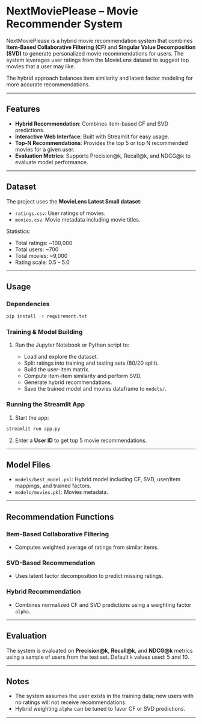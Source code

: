 # NextMoviePlease – Movie Recommender System

NextMoviePlease is a hybrid movie recommendation system that combines **Item-Based Collaborative Filtering (CF)** and **Singular Value Decomposition (SVD)** to generate personalized movie recommendations for users. The system leverages user ratings from the MovieLens dataset to suggest top movies that a user may like.

The hybrid approach balances item similarity and latent factor modeling for more accurate recommendations.

---

## Features
- **Hybrid Recommendation**: Combines item-based CF and SVD predictions.
- **Interactive Web Interface**: Built with Streamlit for easy usage.
- **Top-N Recommendations**: Provides the top 5 or top N recommended movies for a given user.
- **Evaluation Metrics**: Supports Precision@k, Recall@k, and NDCG@k to evaluate model performance.

---

## Dataset
The project uses the **MovieLens Latest Small dataset**:
- `ratings.csv`: User ratings of movies.
- `movies.csv`: Movie metadata including movie titles.

Statistics:
- Total ratings: ~100,000
- Total users: ~700
- Total movies: ~9,000
- Rating scale: 0.5 – 5.0

---

## Usage

### Dependencies

```bash
pip install -r requirement.txt
```

### Training & Model Building

1. Run the Jupyter Notebook or Python script to:

   * Load and explore the dataset.
   * Split ratings into training and testing sets (80/20 split).
   * Build the user-item matrix.
   * Compute item-item similarity and perform SVD.
   * Generate hybrid recommendations.
   * Save the trained model and movies dataframe to `models/`.

### Running the Streamlit App

1. Start the app:

```bash
streamlit run app.py
```

2. Enter a **User ID** to get top 5 movie recommendations.

---

## Model Files

* `models/best_model.pkl`: Hybrid model including CF, SVD, user/item mappings, and trained factors.
* `models/movies.pkl`: Movies metadata.

---

## Recommendation Functions

### Item-Based Collaborative Filtering

* Computes weighted average of ratings from similar items.

### SVD-Based Recommendation

* Uses latent factor decomposition to predict missing ratings.

### Hybrid Recommendation

* Combines normalized CF and SVD predictions using a weighting factor `alpha`.

---

## Evaluation

The system is evaluated on **Precision@k**, **Recall@k**, and **NDCG@k** metrics using a sample of users from the test set.
Default `k` values used: 5 and 10.

---

## Notes

* The system assumes the user exists in the training data; new users with no ratings will not receive recommendations.
* Hybrid weighting `alpha` can be tuned to favor CF or SVD predictions.

---



